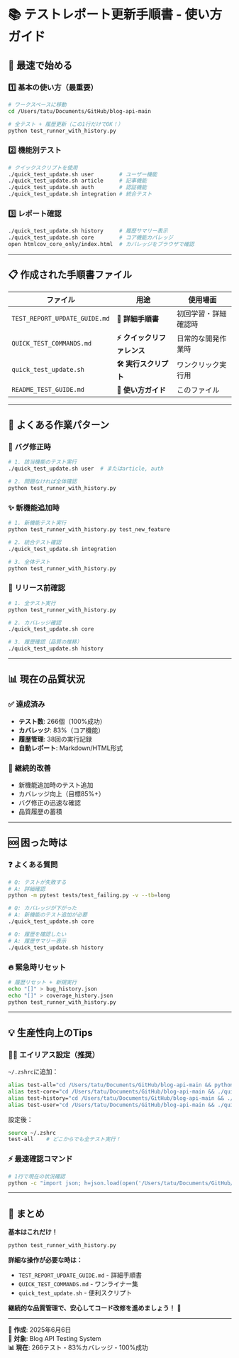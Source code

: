 # 📚 テストレポート更新手順書 - 使い方ガイド

## 🚀 **最速で始める**

### 1️⃣ **基本の使い方（最重要）**
```bash
# ワークスペースに移動
cd /Users/tatu/Documents/GitHub/blog-api-main

# 全テスト + 履歴更新（この1行だけでOK！）
python test_runner_with_history.py
```

### 2️⃣ **機能別テスト**
```bash
# クイックスクリプトを使用
./quick_test_update.sh user        # ユーザー機能
./quick_test_update.sh article     # 記事機能  
./quick_test_update.sh auth        # 認証機能
./quick_test_update.sh integration # 統合テスト
```

### 3️⃣ **レポート確認**
```bash
./quick_test_update.sh history     # 履歴サマリー表示
./quick_test_update.sh core        # コア機能カバレッジ
open htmlcov_core_only/index.html  # カバレッジをブラウザで確認
```

---

## 📋 **作成された手順書ファイル**

| ファイル | 用途 | 使用場面 |
|----------|------|----------|
| `TEST_REPORT_UPDATE_GUIDE.md` | **📖 詳細手順書** | 初回学習・詳細確認時 |
| `QUICK_TEST_COMMANDS.md` | **⚡ クイックリファレンス** | 日常的な開発作業時 |
| `quick_test_update.sh` | **🛠️ 実行スクリプト** | ワンクリック実行用 |
| `README_TEST_GUIDE.md` | **🚀 使い方ガイド** | このファイル |

---

## 🎯 **よくある作業パターン**

### 🔧 **バグ修正時**
```bash
# 1. 該当機能のテスト実行
./quick_test_update.sh user  # またはarticle, auth

# 2. 問題なければ全体確認
python test_runner_with_history.py
```

### ✨ **新機能追加時**
```bash
# 1. 新機能テスト実行
python test_runner_with_history.py test_new_feature

# 2. 統合テスト確認
./quick_test_update.sh integration

# 3. 全体テスト
python test_runner_with_history.py
```

### 🚀 **リリース前確認**
```bash
# 1. 全テスト実行
python test_runner_with_history.py

# 2. カバレッジ確認
./quick_test_update.sh core

# 3. 履歴確認（品質の推移）
./quick_test_update.sh history
```

---

## 📊 **現在の品質状況**

### ✅ **達成済み**
- **テスト数**: 266個（100%成功）
- **カバレッジ**: 83%（コア機能）
- **履歴管理**: 38回の実行記録
- **自動レポート**: Markdown/HTML形式

### 🎯 **継続的改善**
- 新機能追加時のテスト追加
- カバレッジ向上（目標85%+）
- バグ修正の迅速な確認
- 品質履歴の蓄積

---

## 🆘 **困った時は**

### ❓ **よくある質問**
```bash
# Q: テストが失敗する
# A: 詳細確認
python -m pytest tests/test_failing.py -v --tb=long

# Q: カバレッジが下がった  
# A: 新機能のテスト追加が必要
./quick_test_update.sh core

# Q: 履歴を確認したい
# A: 履歴サマリー表示
./quick_test_update.sh history
```

### 🔥 **緊急時リセット**
```bash
# 履歴リセット + 新規実行
echo "[]" > bug_history.json
echo "[]" > coverage_history.json
python test_runner_with_history.py
```

---

## 💡 **生産性向上のTips**

### 🏃‍♂️ **エイリアス設定（推奨）**
`~/.zshrc`に追加：
```bash
alias test-all="cd /Users/tatu/Documents/GitHub/blog-api-main && python test_runner_with_history.py"
alias test-core="cd /Users/tatu/Documents/GitHub/blog-api-main && ./quick_test_update.sh core"
alias test-history="cd /Users/tatu/Documents/GitHub/blog-api-main && ./quick_test_update.sh history"
alias test-user="cd /Users/tatu/Documents/GitHub/blog-api-main && ./quick_test_update.sh user"
```

設定後：
```bash
source ~/.zshrc
test-all    # どこからでも全テスト実行！
```

### ⚡ **最速確認コマンド**
```bash
# 1行で現在の状況確認
python -c "import json; h=json.load(open('/Users/tatu/Documents/GitHub/blog-api-main/bug_history.json')); print(f'✅ 最新: {h[-1][\"success_rate\"]:.1f}% | 総実行: {len(h)}回')"
```

---

## 🎉 **まとめ**

**基本はこれだけ！**
```bash
python test_runner_with_history.py
```

**詳細な操作が必要な時は：**
- `TEST_REPORT_UPDATE_GUIDE.md` - 詳細手順書
- `QUICK_TEST_COMMANDS.md` - ワンライナー集
- `quick_test_update.sh` - 便利スクリプト

**継続的な品質管理で、安心してコード改修を進めましょう！** 🚀

---

**📅 作成**: 2025年6月6日  
**🎯 対象**: Blog API Testing System  
**📊 現在**: 266テスト・83%カバレッジ・100%成功
